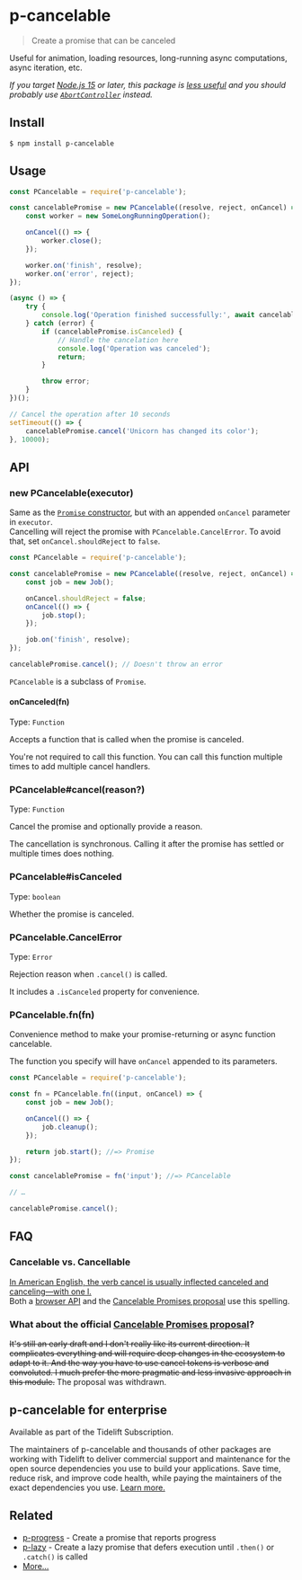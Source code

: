 # p-cancelable

> Create a promise that can be canceled

Useful for animation, loading resources, long-running async computations, async iteration, etc.

*If you target [Node.js 15](https://medium.com/@nodejs/node-js-v15-0-0-is-here-deb00750f278) or later, this package is [less useful](https://github.com/sindresorhus/p-cancelable/issues/27) and you should probably use [`AbortController`](https://developer.mozilla.org/en-US/docs/Web/API/AbortController) instead.*

## Install

```
$ npm install p-cancelable
```

## Usage

```js
const PCancelable = require('p-cancelable');

const cancelablePromise = new PCancelable((resolve, reject, onCancel) => {
    const worker = new SomeLongRunningOperation();

    onCancel(() => {
        worker.close();
    });

    worker.on('finish', resolve);
    worker.on('error', reject);
});

(async () => {
    try {
        console.log('Operation finished successfully:', await cancelablePromise);
    } catch (error) {
        if (cancelablePromise.isCanceled) {
            // Handle the cancelation here
            console.log('Operation was canceled');
            return;
        }

        throw error;
    }
})();

// Cancel the operation after 10 seconds
setTimeout(() => {
    cancelablePromise.cancel('Unicorn has changed its color');
}, 10000);
```

## API

### new PCancelable(executor)

Same as the [`Promise` constructor](https://developer.mozilla.org/en/docs/Web/JavaScript/Reference/Global_Objects/Promise), but with an appended `onCancel` parameter in `executor`.<br>
Cancelling will reject the promise with `PCancelable.CancelError`. To avoid that, set `onCancel.shouldReject` to `false`.

```js
const PCancelable = require('p-cancelable');

const cancelablePromise = new PCancelable((resolve, reject, onCancel) => {
    const job = new Job();

    onCancel.shouldReject = false;
    onCancel(() => {
        job.stop();
    });

    job.on('finish', resolve);
});

cancelablePromise.cancel(); // Doesn't throw an error
```

`PCancelable` is a subclass of `Promise`.

#### onCanceled(fn)

Type: `Function`

Accepts a function that is called when the promise is canceled.

You're not required to call this function. You can call this function multiple times to add multiple cancel handlers.

### PCancelable#cancel(reason?)

Type: `Function`

Cancel the promise and optionally provide a reason.

The cancellation is synchronous. Calling it after the promise has settled or multiple times does nothing.

### PCancelable#isCanceled

Type: `boolean`

Whether the promise is canceled.

### PCancelable.CancelError

Type: `Error`

Rejection reason when `.cancel()` is called.

It includes a `.isCanceled` property for convenience.

### PCancelable.fn(fn)

Convenience method to make your promise-returning or async function cancelable.

The function you specify will have `onCancel` appended to its parameters.

```js
const PCancelable = require('p-cancelable');

const fn = PCancelable.fn((input, onCancel) => {
    const job = new Job();

    onCancel(() => {
        job.cleanup();
    });

    return job.start(); //=> Promise
});

const cancelablePromise = fn('input'); //=> PCancelable

// …

cancelablePromise.cancel();
```

## FAQ

### Cancelable vs. Cancellable

[In American English, the verb cancel is usually inflected canceled and canceling—with one l.](http://grammarist.com/spelling/cancel/)<br>Both a [browser API](https://developer.mozilla.org/en-US/docs/Web/API/Event/cancelable) and the [Cancelable Promises proposal](https://github.com/tc39/proposal-cancelable-promises) use this spelling.

### What about the official [Cancelable Promises proposal](https://github.com/tc39/proposal-cancelable-promises)?

~~It's still an early draft and I don't really like its current direction. It complicates everything and will require deep changes in the ecosystem to adapt to it. And the way you have to use cancel tokens is verbose and convoluted. I much prefer the more pragmatic and less invasive approach in this module.~~ The proposal was withdrawn.

## p-cancelable for enterprise

Available as part of the Tidelift Subscription.

The maintainers of p-cancelable and thousands of other packages are working with Tidelift to deliver commercial support and maintenance for the open source dependencies you use to build your applications. Save time, reduce risk, and improve code health, while paying the maintainers of the exact dependencies you use. [Learn more.](https://tidelift.com/subscription/pkg/npm-p-cancelable?utm_source=npm-p-cancelable&utm_medium=referral&utm_campaign=enterprise&utm_term=repo)

## Related

- [p-progress](https://github.com/sindresorhus/p-progress) - Create a promise that reports progress
- [p-lazy](https://github.com/sindresorhus/p-lazy) - Create a lazy promise that defers execution until `.then()` or `.catch()` is called
- [More…](https://github.com/sindresorhus/promise-fun)
